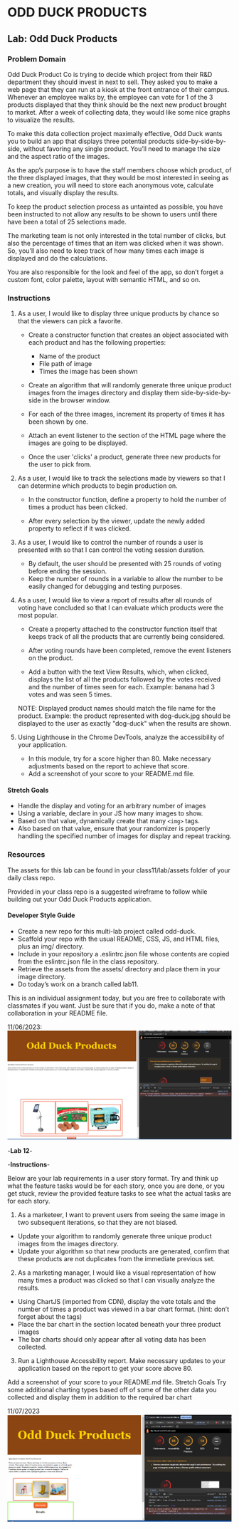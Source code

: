 # ODD DUCK PRODUCTS

## Lab: Odd Duck Products

### Problem Domain

Odd Duck Product Co is trying to decide which project from their R&D department they should invest in next to sell. They asked you to make a web page that they can run at a kiosk at the front entrance of their campus. Whenever an employee walks by, the employee can vote for 1 of the 3 products displayed that they think should be the next new product brought to market. After a week of collecting data, they would like some nice graphs to visualize the results.

To make this data collection project maximally effective, Odd Duck wants you to build an app that displays three potential products side-by-side-by-side, without favoring any single product. You’ll need to manage the size and the aspect ratio of the images.

As the app’s purpose is to have the staff members choose which product, of the three displayed images, that they would be most interested in seeing as a new creation, you will need to store each anonymous vote, calculate totals, and visually display the results.

To keep the product selection process as untainted as possible, you have been instructed to not allow any results to be shown to users until there have been a total of 25 selections made.

The marketing team is not only interested in the total number of clicks, but also the percentage of times that an item was clicked when it was shown. So, you’ll also need to keep track of how many times each image is displayed and do the calculations.

You are also responsible for the look and feel of the app, so don’t forget a custom font, color palette, layout with semantic HTML, and so on.

### Instructions

1. As a user, I would like to display three unique products by chance so that the viewers can pick a favorite.

   - Create a constructor function that creates an object associated with each product and has the following properties:
     - Name of the product
     - File path of image
     - Times the image has been shown

   - Create an algorithm that will randomly generate three unique product images from the images directory and display them side-by-side-by-side in the browser window.

   - For each of the three images, increment its property of times it has been shown by one.

   - Attach an event listener to the section of the HTML page where the images are going to be displayed.

   - Once the user 'clicks' a product, generate three new products for the user to pick from.

2. As a user, I would like to track the selections made by viewers so that I can determine which products to begin production on.

   - In the constructor function, define a property to hold the number of times a product has been clicked.

   - After every selection by the viewer, update the newly added property to reflect if it was clicked.

3. As a user, I would like to control the number of rounds a user is presented with so that I can control the voting session duration.

   - By default, the user should be presented with 25 rounds of voting before ending the session.
   - Keep the number of rounds in a variable to allow the number to be easily changed for debugging and testing purposes.

4. As a user, I would like to view a report of results after all rounds of voting have concluded so that I can evaluate which products were the most popular.

   - Create a property attached to the constructor function itself that keeps track of all the products that are currently being considered.

   - After voting rounds have been completed, remove the event listeners on the product.

   - Add a button with the text View Results, which, when clicked, displays the list of all the products followed by the votes received and the number of times seen for each. Example: banana had 3 votes and was seen 5 times.

   NOTE: Displayed product names should match the file name for the product. Example: the product represented with dog-duck.jpg should be displayed to the user as exactly "dog-duck" when the results are shown.

5. Using Lighthouse in the Chrome DevTools, analyze the accessibility of your application.

   - In this module, try for a score higher than 80. Make necessary adjustments based on the report to achieve that score.
   - Add a screenshot of your score to your README.md file.

#### Stretch Goals

- Handle the display and voting for an arbitrary number of images
- Using a variable, declare in your JS how many images to show.
- Based on that value, dynamically create that many `<img>` tags.
- Also based on that value, ensure that your randomizer is properly handling the specified number of images for display and repeat tracking.

### Resources

The assets for this lab can be found in your class11/lab/assets folder of your daily class repo.

Provided in your class repo is a suggested wireframe to follow while building out your Odd Duck Products application.

#### Developer Style Guide

- Create a new repo for this multi-lab project called odd-duck.
- Scaffold your repo with the usual README, CSS, JS, and HTML files, plus an img/ directory.
- Include in your repository a .eslintrc.json file whose contents are copied from the eslintrc.json file in the class repository.
- Retrieve the assets from the assets/ directory and place them in your image directory.
- Do today’s work on a branch called lab11.

This is an individual assignment today, but you are free to collaborate with classmates if you want. Just be sure that if you do, make a note of that collaboration in your README file.

11/06/2023: ![Alt text](image.png)

 -**Lab 12**-

-**Instructions**-

Below are your lab requirements in a user story format. Try and think up what the feature tasks would be for each story, once you are done, or you get stuck, review the provided feature tasks to see what the actual tasks are for each story.

1. As a marketeer, I want to prevent users from seeing the same image in two subsequent iterations, so that they are not biased.

- Update your algorithm to randomly generate three unique product images from the images directory.
- Update your algorithm so that new products are generated, confirm that these products are not duplicates from the immediate previous set.

2. As a marketing manager, I would like a visual representation of how many times a product was clicked so that I can visually analyze the results.

- Using ChartJS (imported from CDN), display the vote totals and the number of times a product was viewed in a bar chart format. (hint: don’t forget about the <canvas> tags)
- Place the bar chart in the section located beneath your three product images
- The bar charts should only appear after all voting data has been collected.

3. Run a Lighthouse Accessbility report. Make necessary updates to your application based on the report to get your score above 80.

Add a screenshot of your score to your README.md file.
Stretch Goals
Try some additional charting types based off of some of the other data you collected and display them in addition to the required bar chart

11/07/2023
![Alt text](image-1.png)